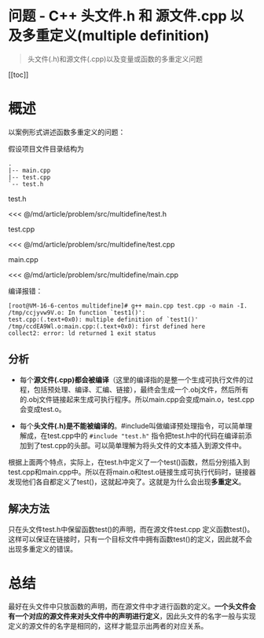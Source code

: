 # 问题 - C++ 头文件.h 和 源文件.cpp 以及多重定义(multiple definition)

> 头文件(.h)和源文件(.cpp)以及变量或函数的多重定义问题

[[toc]]

# 概述

以案例形式讲述函数多重定义的问题：

假设项目文件目录结构为

```
.
|-- main.cpp
|-- test.cpp
`-- test.h
```

test.h

<<< @/md/article/problem/src/multidefine/test.h

test.cpp

<<< @/md/article/problem/src/multidefine/test.cpp

main.cpp

<<< @/md/article/problem/src/multidefine/main.cpp

编译报错：

```
[root@VM-16-6-centos multidefine]# g++ main.cpp test.cpp -o main -I.
/tmp/ccjyvw9V.o: In function `test1()':
test.cpp:(.text+0x0): multiple definition of `test1()'
/tmp/ccdEA9Wl.o:main.cpp:(.text+0x0): first defined here
collect2: error: ld returned 1 exit status
```

## 分析

* 每个**源文件(.cpp)都会被编译**（这里的编译指的是整一个生成可执行文件的过程，包括预处理、编译、汇编、链接），最终会生成一个.obj文件，然后所有的.obj文件链接起来生成可执行程序。所以main.cpp会变成main.o，test.cpp会变成test.o。

* 每个**头文件(.h)是不能被编译的**。#include叫做编译预处理指令，可以简单理解成，在test.cpp中的 `#include "test.h"` 指令把test.h中的代码在编译前添加到了test.cpp的头部。可以简单理解为将头文件的文本插入到源文件中。

根据上面两个特点，实际上，在test.h中定义了一个test()函数，然后分别插入到test.cpp和main.cpp中。所以在将main.o和test.o链接生成可执行代码时，链接器发现他们各自都定义了test()，这就起冲突了。这就是为什么会出现**多重定义**。

## 解决方法

只在头文件test.h中保留函数test()的声明，而在源文件test.cpp 定义函数test()。这样可以保证在链接时，只有一个目标文件中拥有函数test()的定义，因此就不会出现多重定义的错误。

# 总结

最好在头文件中只放函数的声明，而在源文件中才进行函数的定义。**一个头文件会有一个对应的源文件来对头文件中的声明进行定义**，因此头文件的名字一般与实现定义的源文件的名字是相同的，这样才能显示出两者的对应关系。